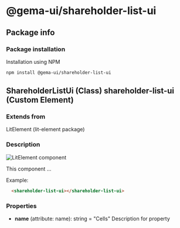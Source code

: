# @gema-ui/shareholder-list-ui

## Package info

### Package installation

Installation using NPM

```bash
npm install @gema-ui/shareholder-list-ui
```



## ShareholderListUi (Class) shareholder-list-ui (Custom Element) 

### Extends from

LitElement (lit-element package)

### Description

![LitElement component](https://img.shields.io/badge/litElement-component-blue.svg)

This component ...

Example:

```html
  <shareholder-list-ui></shareholder-list-ui>
```

### Properties

- **name** (attribute: name): string = "Cells"
    Description for property
